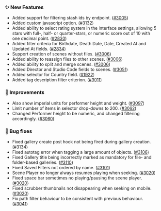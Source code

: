 ### ✨ New Features
* Added support for filtering stash ids by endpoint. ([#3005](https://github.com/stashapp/stash/pull/3005))
* Added custom javascript option. ([#3132](https://github.com/stashapp/stash/pull/3132))
* Added ability to select rating system in the Interface settings, allowing 5 stars with full-, half- or quarter-stars, or numeric score out of 10 with one decimal point. ([#2830](https://github.com/stashapp/stash/pull/2830))
* Added filter criteria for Birthdate, Death Date, Date, Created At and Updated At fields. ([#2834](https://github.com/stashapp/stash/pull/2834))
* Support creation of scenes without files. ([#3006](https://github.com/stashapp/stash/pull/3006))
* Added ability to reassign files to other scenes. ([#3006](https://github.com/stashapp/stash/pull/3006))
* Added ability to split and merge scenes. ([#3006](https://github.com/stashapp/stash/pull/3006))
* Added Director and Studio Code fields to scenes. ([#3051](https://github.com/stashapp/stash/pull/3051))
* Added selector for Country field. ([#1922](https://github.com/stashapp/stash/pull/1922))
* Added tag description filter criterion. ([#3011](https://github.com/stashapp/stash/pull/3011))

### 🎨 Improvements
* Also show imperial units for performer height and weight. ([#3097](https://github.com/stashapp/stash/pull/3097))
* Limit number of items in selector drop-downs to 200. ([#3062](https://github.com/stashapp/stash/pull/3062))
* Changed Performer height to be numeric, and changed filtering accordingly. ([#3060](https://github.com/stashapp/stash/pull/3060))

### 🐛 Bug fixes
* Fixed gallery create post hook not being fired during gallery creation. ([#3134](https://github.com/stashapp/stash/pull/3134))
* Fixed autotag error when tagging a large amount of objects. ([#3106](https://github.com/stashapp/stash/pull/3106))
* Fixed Gallery title being incorrectly marked as mandatory for file- and folder-based galleries. ([#3110](https://github.com/stashapp/stash/pull/3110))
* Fixed Saved Filters not ordered by name. ([#3101](https://github.com/stashapp/stash/pull/3101))
* Scene Player no longer always resumes playing when seeking. ([#3020](https://github.com/stashapp/stash/pull/3020))
* Fixed space bar sometimes no playing/pausing the scene player. ([#3020](https://github.com/stashapp/stash/pull/3020))
* Fixed scrubber thumbnails not disappearing when seeking on mobile. ([#3020](https://github.com/stashapp/stash/pull/3020))
* Fix path filter behaviour to be consistent with previous behaviour. ([#3041](https://github.com/stashapp/stash/pull/3041))
